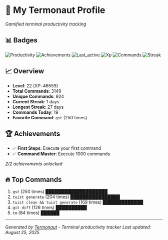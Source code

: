 # 🚀 My Termonaut Profile

*Gamified terminal productivity tracking*

## 📊 Badges

![Productivity](https://img.shields.io/badge/Productivity-80.0%25-green?style=flat-square&logo=terminal&logoColor=white) ![Achievements](https://img.shields.io/badge/Achievements-5%2F10-blue?style=flat-square&logo=terminal&logoColor=white) ![Last_active](https://img.shields.io/badge/Last+Active-8h+ago-yellow?style=flat-square&logo=terminal&logoColor=white) ![Xp](https://img.shields.io/badge/XP-Level+22+%2846559%2F52900%29-blue?style=flat-square&logo=terminal&logoColor=white) ![Commands](https://img.shields.io/badge/Commands-3149-blue?style=flat-square&logo=terminal&logoColor=white) ![Streak](https://img.shields.io/badge/Streak-1+days-red?style=flat-square&logo=terminal&logoColor=white) 

## 📈 Overview

- **Level**: 22 (XP: 46559)
- **Total Commands**: 3149
- **Unique Commands**: 924
- **Current Streak**: 1 days
- **Longest Streak**: 27 days
- **Commands Today**: 19
- **Favorite Command**: `gst` (250 times)

## 🏆 Achievements

- ✅ **First Steps**: Execute your first command
- ✅ **Command Master**: Execute 1000 commands

*2/2 achievements unlocked*

## 🔥 Top Commands

1. `gst` (250 times) ████████████████████
2. `tuist generate` (204 times) ████████████████
3. `tuist clean && tuist generate` (169 times) █████████████
4. `git diff` (126 times) ██████████
5. `tm` (84 times) ██████

---

*Generated by [Termonaut](https://github.com/oiahoon/termonaut) - Terminal productivity tracker*
*Last updated: August 25, 2025*
